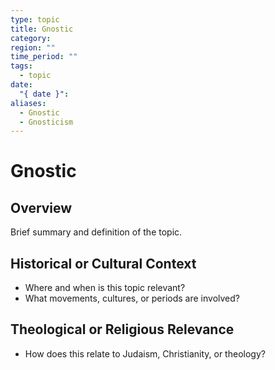```yaml
---
type: topic
title: Gnostic
category: 
region: ""
time_period: ""
tags:
  - topic
date:
  "{ date }": 
aliases:
  - Gnostic
  - Gnosticism
---
```


# Gnostic

## Overview

Brief summary and definition of the topic.

## Historical or Cultural Context

- Where and when is this topic relevant?
- What movements, cultures, or periods are involved?

## Theological or Religious Relevance

- How does this relate to Judaism, Christianity, or theology?
